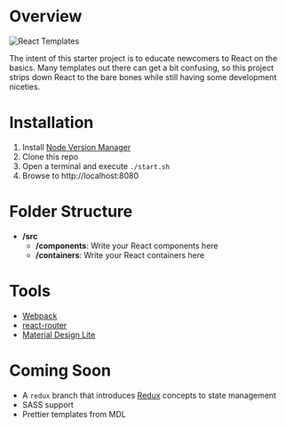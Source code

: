 # Overview

![React Templates](https://i.imgflip.com/10413l.jpg "Too Damn High")

The intent of this starter project is to educate newcomers to React on the basics. Many templates out there can get a bit confusing, so this project strips down React to the bare bones while still having some development niceties.

# Installation

1. Install [Node Version Manager](https://github.com/creationix/nvm)
2. Clone this repo
3. Open a terminal and execute `./start.sh`
4. Browse to http://localhost:8080

# Folder Structure
* **/src**
    * **/components**: Write your React components here
    * **/containers**: Write your React containers here

# Tools
* [Webpack](https://webpack.github.io/)
* [react-router](https://github.com/reactjs/react-router)
* [Material Design Lite](https://github.com/google/material-design-lite)

# Coming Soon
* A `redux` branch that introduces [Redux](https://github.com/reactjs/redux) concepts to state management
* SASS support
* Prettier templates from MDL

